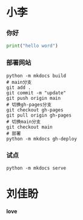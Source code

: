 # 小李
### 你好

```python
print("hello word")
```
### 部署网站

```shell
python -m mkdocs build
# main分支
git add .
git commit -m "update"
git push origin main
# 切换gh-pages分支
git checkout gh-pages
git pull origin gh-pages
# 切换main分支
git checkout main
# 部署
python -m mkdocs gh-deploy
```
### 试点
```nginx
python -m mkdocs serve
```
# 刘佳盼

**love**

